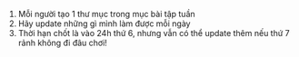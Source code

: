 1. Mỗi người tạo 1 thư mục trong mục bài tập tuần
2. Hãy update những gì mình làm được mỗi ngày
3. Thời hạn chốt là vào 24h thứ 6, nhưng vẫn có thể update thêm nếu thứ 7 rảnh không đi đâu chơi!
